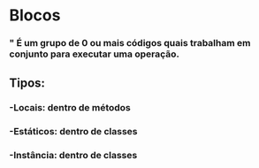 # Blocos 
### " É um grupo de 0 ou mais códigos quais trabalham em conjunto para executar uma operação. 
## Tipos: 
### -Locais: dentro de métodos 
### -Estáticos: dentro de classes 
### -Instância: dentro de classes 
